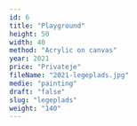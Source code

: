 ```yaml
---
id: 6
title: "Playground"
height: 50
width: 40
method: "Acrylic on canvas"
year: 2021
price: "Privateje"
fileName: "2021-legeplads.jpg"
medie: "painting"
draft: "false"
slug: "legeplads"
weight: "140"
---
```

